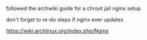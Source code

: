 followed the archwiki guide for a chroot jail nginx setup

don't forget to re-do steps if nginx ever updates

https://wiki.archlinux.org/index.php/Nginx
